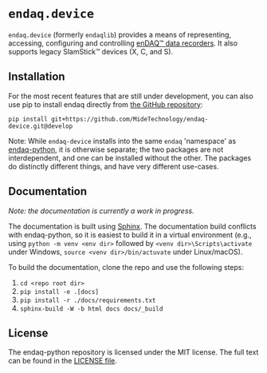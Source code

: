 # `endaq.device`
`endaq.device` (formerly `endaqlib`) provides a means of representing, accessing, configuring
and controlling [enDAQ™ data
recorders](https://endaq.com/collections/endaq-shock-recorders-vibration-data-logger-sensors).
It also supports legacy SlamStick™ devices (X, C, and S).

## Installation

<!--
The `endaq-device` package is [available on
PyPI](https://pypi.org/project/endaq-device/), and can be installed via
`pip`:

    pip install endaq-device
-->
For the most recent features that are still under development, you can
also use <span class="title-ref">pip</span> to install endaq directly
from [the GitHub
repository](https://github.com/MideTechnology/endaq-device/):

    pip install git+https://github.com/MideTechnology/endaq-device.git@develop

Note: While `endaq-device` installs into the same `endaq` 'namespace' as
[endaq-python](https://docs.endaq.com/en/latest/index.html), it is
otherwise separate; the two packages are not interdependent, and one can
be installed without the other. The packages do distinctly different
things, and have very different use-cases.

## Documentation
*Note: the documentation is currently a work in progress.*
<!--
The docs for this package can be found [here](https://docs.endaq.com/en/latest/).
-->
The documentation is built using [Sphinx](https://www.sphinx-doc.org). The documentation build conflicts with
endaq-python, so it is easiest to build it in a virtual environment (e.g., using `python -m venv <env dir>` followed by 
`<venv dir>\Scripts\activate` under Windows, `source <venv dir>/bin/actuvate` under Linux/macOS). 

To build the documentation, clone the repo and use the following steps:
1. `cd <repo root dir>`
2. `pip install -e .[docs]`
3. `pip install -r ./docs/requirements.txt`   
4. `sphinx-build -W -b html docs docs/_build`

## License

The endaq-python repository is licensed under the MIT license. The full text can be found in the [LICENSE file](https://github.com/MideTechnology/endaq-python/blob/main/LICENSE).
